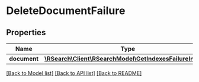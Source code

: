 # DeleteDocumentFailure

## Properties
Name | Type | Description | Notes
------------ | ------------- | ------------- | -------------
**document** | [**\RSearch\Client\RSearchModel\GetIndexesFailureIndexes**](GetIndexesFailureIndexes.md) |  | 

[[Back to Model list]](../README.md#documentation-for-models) [[Back to API list]](../README.md#documentation-for-api-endpoints) [[Back to README]](../README.md)


